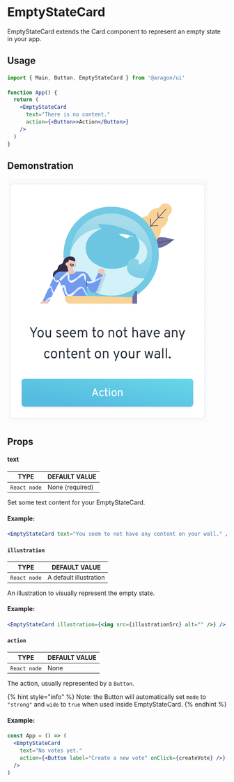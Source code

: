 # EmptyStateCard

EmptyStateCard extends the Card component to represent an empty state in your app.

## Usage <a href="#usage" id="usage"></a>

```jsx
import { Main, Button, EmptyStateCard } from '@aragon/ui'

function App() {
  return (
    <EmptyStateCard
      text="There is no content."
      action={<Button>>Action</Button>}
    />
  )
}
```

## Demonstration

![](<../../../../.gitbook/assets/Schermata 2022-06-25 alle 22.38.55.png>)

## Props <a href="#props" id="props"></a>

#### text <a href="#text" id="text"></a>

| TYPE         | DEFAULT VALUE   |
| ------------ | --------------- |
| `React node` | None (required) |

Set some text content for your EmptyStateCard.

#### **Example:**

```jsx
<EmptyStateCard text="You seem to not have any content on your wall." />
```

#### `illustration` <a href="#illustration" id="illustration"></a>

| TYPE         | DEFAULT VALUE          |
| ------------ | ---------------------- |
| `React node` | A default illustration |

An illustration to visually represent the empty state.

#### **Example:**

```jsx
<EmptyStateCard illustration={<img src={illustrationSrc} alt="" />} />
```

#### `action` <a href="#action" id="action"></a>

| TYPE         | DEFAULT VALUE |
| ------------ | ------------- |
| `React node` | None          |

The action, usually represented by a `Button`.

{% hint style="info" %}
Note: the Button will automatically set `mode` to `"strong"` and `wide` to `true` when used inside EmptyStateCard.
{% endhint %}

#### **Example:**

```jsx
const App = () => (
  <EmptyStateCard
    text="No votes yet."
    action={<Button label="Create a new vote" onClick={createVote} />}
  />
)
```
